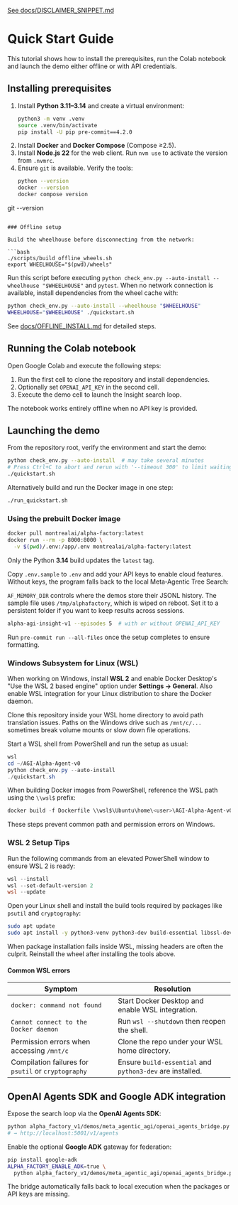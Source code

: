 [See docs/DISCLAIMER_SNIPPET.md](DISCLAIMER_SNIPPET.md)

# Quick Start Guide

This tutorial shows how to install the prerequisites, run the Colab notebook and launch the demo either offline or with
API credentials.

## Installing prerequisites

1. Install **Python 3.11–3.14** and create a virtual environment:
   ```bash
   python3 -m venv .venv
   source .venv/bin/activate
   pip install -U pip pre-commit==4.2.0
   ```
2. Install **Docker** and **Docker Compose** (Compose ≥2.5).
3. Install **Node.js 22** for the web client. Run `nvm use` to activate the version from `.nvmrc`.
4. Ensure `git` is available. Verify the tools:
   ```bash
   python --version
   docker --version
   docker compose version
git --version
```

### Offline setup

Build the wheelhouse before disconnecting from the network:

```bash
./scripts/build_offline_wheels.sh
export WHEELHOUSE="$(pwd)/wheels"
```
Run this script before executing `python check_env.py --auto-install --wheelhouse "$WHEELHOUSE"` and `pytest`.
When no network connection is available, install dependencies from the
wheel cache with:

```bash
python check_env.py --auto-install --wheelhouse "$WHEELHOUSE"
WHEELHOUSE="$WHEELHOUSE" ./quickstart.sh
```

See [docs/OFFLINE_INSTALL.md](OFFLINE_INSTALL.md) for detailed steps.

## Running the Colab notebook

Open
Google Colab and execute the following steps:

1. Run the first cell to clone the repository and install dependencies.
2. Optionally set `OPENAI_API_KEY` in the second cell.
3. Execute the demo cell to launch the Insight search loop.

The notebook works entirely offline when no API key is provided.

## Launching the demo

From the repository root, verify the environment and start the demo:

```bash
python check_env.py --auto-install  # may take several minutes
# Press Ctrl+C to abort and rerun with '--timeout 300' to limit waiting
./quickstart.sh
```

Alternatively build and run the Docker image in one step:
```bash
./run_quickstart.sh
```

### Using the prebuilt Docker image

```bash
docker pull montrealai/alpha-factory:latest
docker run --rm -p 8000:8000 \
  -v $(pwd)/.env:/app/.env montrealai/alpha-factory:latest
```

Only the Python **3.14** build updates the `latest` tag.

Copy `.env.sample` to `.env` and add your API keys to enable cloud features. Without keys, the program falls back to the
local Meta‑Agentic Tree Search:

`AF_MEMORY_DIR` controls where the demos store their JSONL history. The sample
file uses `/tmp/alphafactory`, which is wiped on reboot. Set it to a persistent
folder if you want to keep results across sessions.

```bash
alpha-agi-insight-v1 --episodes 5  # with or without OPENAI_API_KEY
```

Run `pre-commit run --all-files` once the setup completes to ensure formatting.

### Windows Subsystem for Linux (WSL)

When working on Windows, install **WSL 2** and enable Docker Desktop's
"Use the WSL 2 based engine" option under **Settings → General**. Also enable
WSL integration for your Linux distribution to share the Docker daemon.

Clone this repository inside your WSL home directory to avoid path translation
issues. Paths on the Windows drive such as `/mnt/c/...` sometimes break volume
mounts or slow down file operations.

Start a WSL shell from PowerShell and run the setup as usual:

```powershell
wsl
cd ~/AGI-Alpha-Agent-v0
python check_env.py --auto-install
./quickstart.sh
```

When building Docker images from PowerShell, reference the WSL path using the
`\\wsl$` prefix:

```powershell
docker build -f Dockerfile \\wsl$\Ubuntu\home\<user>\AGI-Alpha-Agent-v0
```

These steps prevent common path and permission errors on Windows.

### WSL 2 Setup Tips

Run the following commands from an elevated PowerShell window to ensure WSL 2 is ready:

```powershell
wsl --install
wsl --set-default-version 2
wsl --update
```

Open your Linux shell and install the build tools required by packages like `psutil` and `cryptography`:

```bash
sudo apt update
sudo apt install -y python3-venv python3-dev build-essential libssl-dev
```

When package installation fails inside WSL, missing headers are often the culprit. Reinstall the wheel after installing the tools above.

#### Common WSL errors

| Symptom | Resolution |
|---------|------------|
| `docker: command not found` | Start Docker Desktop and enable WSL integration. |
| `Cannot connect to the Docker daemon` | Run `wsl --shutdown` then reopen the shell. |
| Permission errors when accessing `/mnt/c` | Clone the repo under your WSL home directory. |
| Compilation failures for `psutil` or `cryptography` | Ensure `build-essential` and `python3-dev` are installed. |

## OpenAI Agents SDK and Google ADK integration

Expose the search loop via the **OpenAI Agents SDK**:

```bash
python alpha_factory_v1/demos/meta_agentic_agi/openai_agents_bridge.py
# → http://localhost:5001/v1/agents
```

Enable the optional **Google ADK** gateway for federation:

```bash
pip install google-adk
ALPHA_FACTORY_ENABLE_ADK=true \
  python alpha_factory_v1/demos/meta_agentic_agi/openai_agents_bridge.py
```

The bridge automatically falls back to local execution when the packages or API keys are missing.
